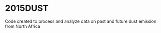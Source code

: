 # 2015DUST
Code created to process and analyze data on past and future dust emission from North Africa
